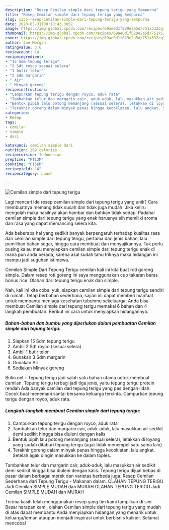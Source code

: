 ```yaml
---
description: "Resep Cemilan simple dari tepung terigu yang Sempurna"
title: "Resep Cemilan simple dari tepung terigu yang Sempurna"
slug: 1335-resep-cemilan-simple-dari-tepung-terigu-yang-sempurna
date: 2020-05-31T00:18:43.305Z
image: https://img-global.cpcdn.com/recipes/69ae0d1f829e2a5d/751x532cq70/cemilan-simple-dari-tepung-terigu-foto-resep-utama.jpg
thumbnail: https://img-global.cpcdn.com/recipes/69ae0d1f829e2a5d/751x532cq70/cemilan-simple-dari-tepung-terigu-foto-resep-utama.jpg
cover: https://img-global.cpcdn.com/recipes/69ae0d1f829e2a5d/751x532cq70/cemilan-simple-dari-tepung-terigu-foto-resep-utama.jpg
author: Joe Morgan
ratingvalue: 3.6
reviewcount: 14
recipeingredient:
- "15 Sdm tepung terigu"
- "2 Sdt royco sesuai selera"
- "1 butir telor"
- "3 Sdm margarin"
- " Air"
- " Minyak goreng"
recipeinstructions:
- "Campurkan tepung terigu dengan royco, aduk rata"
- "Tambahkan telur dan margarin cair, aduk-aduk, lalu masukkan air sedikit demi sedikit hingga bisa diuleni dengan kalis"
- "Bentuk pipih lalu potong memanjang (sesuai selera), letakkan di loyang yang sudah ditaburi tepung terigu (agar tidak menempel satu sama lain)"
- "Terakhir goreng dalam minyak panas hingga kecoklatan, lalu angkat. Setelah agak dingin masukkan ke dalam toples."
categories:
- Resep
tags:
- cemilan
- simple
- dari

katakunci: cemilan simple dari 
nutrition: 269 calories
recipecuisine: Indonesian
preptime: "PT13M"
cooktime: "PT56M"
recipeyield: "4"
recipecategory: Lunch

---
```



![Cemilan simple dari tepung terigu](https://img-global.cpcdn.com/recipes/69ae0d1f829e2a5d/751x532cq70/cemilan-simple-dari-tepung-terigu-foto-resep-utama.jpg)

Lagi mencari ide resep cemilan simple dari tepung terigu yang unik? Cara membuatnya memang tidak susah dan tidak juga mudah. Jika keliru mengolah maka hasilnya akan hambar dan bahkan tidak sedap. Padahal cemilan simple dari tepung terigu yang enak harusnya sih memiliki aroma dan rasa yang dapat memancing selera kita.

Ada beberapa hal yang sedikit banyak berpengaruh terhadap kualitas rasa dari cemilan simple dari tepung terigu, pertama dari jenis bahan, lalu pemilihan bahan segar, hingga cara membuat dan menyajikannya. Tak perlu pusing kalau mau menyiapkan cemilan simple dari tepung terigu enak di mana pun anda berada, karena asal sudah tahu triknya maka hidangan ini mampu jadi suguhan istimewa.

Cemilan Simple Dari Tepung Terigu cemilan kali ini kita buat roti goreng simple. Dalam resep roti goreng ini saya menggunakan cup takaran beras bonus rice. Olahan dari tepung terigu enak dan simple.


Nah, kali ini kita coba, yuk, siapkan cemilan simple dari tepung terigu sendiri di rumah. Tetap berbahan sederhana, sajian ini dapat memberi manfaat untuk membantu menjaga kesehatan tubuhmu sekeluarga. Anda bisa membuat Cemilan simple dari tepung terigu memakai 6 bahan dan 4 langkah pembuatan. Berikut ini cara untuk menyiapkan hidangannya.

<!--inarticleads1-->

##### Bahan-bahan dan bumbu yang diperlukan dalam pembuatan Cemilan simple dari tepung terigu:

1. Siapkan 15 Sdm tepung terigu
1. Ambil 2 Sdt royco (sesuai selera)
1. Ambil 1 butir telor
1. Gunakan 3 Sdm margarin
1. Gunakan  Air
1. Sediakan  Minyak goreng


Brilio.net - Tepung terigu jadi salah satu bahan utama untuk membuat camilan. Tepung terigu terbagi jadi tiga jenis, yaitu tepung terigu protein rendah Ada banyak camilan dari tepung terigu yang pas dengan lidah. Cocok buat menemani santai bersama keluarga tercinta. Campurkan tepung terigu dengan royco, aduk rata. 

<!--inarticleads2-->

##### Langkah-langkah membuat Cemilan simple dari tepung terigu:

1. Campurkan tepung terigu dengan royco, aduk rata
1. Tambahkan telur dan margarin cair, aduk-aduk, lalu masukkan air sedikit demi sedikit hingga bisa diuleni dengan kalis
1. Bentuk pipih lalu potong memanjang (sesuai selera), letakkan di loyang yang sudah ditaburi tepung terigu (agar tidak menempel satu sama lain)
1. Terakhir goreng dalam minyak panas hingga kecoklatan, lalu angkat. Setelah agak dingin masukkan ke dalam toples.


Tambahkan telur dan margarin cair, aduk-aduk, lalu masukkan air sedikit demi sedikit hingga bisa diuleni dengan kalis. Tepung terigu dijual bebas di pasar dalam berbagai merek dan varietas berbeda juga. Resep Cemilan Sederhana dari Tepung Terigu - Makanan dalam. OLAHAN TEPUNG TERIGU Jadi Cemilan SIMPLE MUDAH dan MURAH OLAHAN TEPUNG TERIGU Jadi Cemilan SIMPLE MUDAH dan MURAH 

Terima kasih telah menggunakan resep yang tim kami tampilkan di sini. Besar harapan kami, olahan Cemilan simple dari tepung terigu yang mudah di atas dapat membantu Anda menyiapkan hidangan yang menarik untuk keluarga/teman ataupun menjadi inspirasi untuk berbisnis kuliner. Selamat mencoba!
